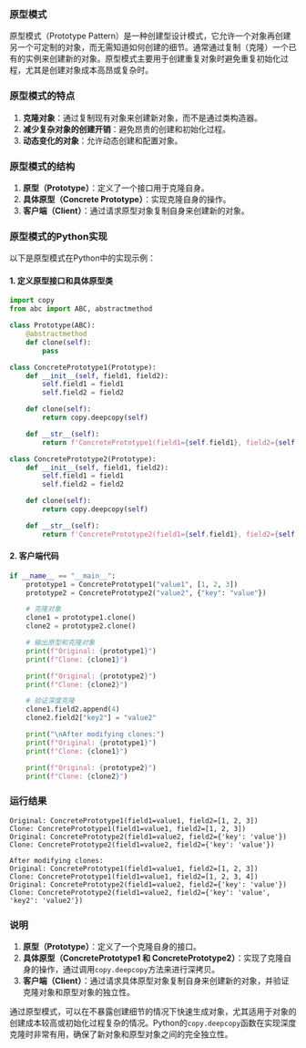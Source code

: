 ### 原型模式

原型模式（Prototype Pattern）是一种创建型设计模式，它允许一个对象再创建另一个可定制的对象，而无需知道如何创建的细节。通常通过复制（克隆）一个已有的实例来创建新的对象。原型模式主要用于创建重复对象时避免重复初始化过程，尤其是创建对象成本高昂或复杂时。

### 原型模式的特点

1. **克隆对象**：通过复制现有对象来创建新对象，而不是通过类构造器。
2. **减少复杂对象的创建开销**：避免昂贵的创建和初始化过程。
3. **动态变化的对象**：允许动态创建和配置对象。

### 原型模式的结构

1. **原型（Prototype）**：定义了一个接口用于克隆自身。
2. **具体原型（Concrete Prototype）**：实现克隆自身的操作。
3. **客户端（Client）**：通过请求原型对象复制自身来创建新的对象。

### 原型模式的Python实现

以下是原型模式在Python中的实现示例：

#### 1. 定义原型接口和具体原型类

```python
import copy
from abc import ABC, abstractmethod

class Prototype(ABC):
    @abstractmethod
    def clone(self):
        pass

class ConcretePrototype1(Prototype):
    def __init__(self, field1, field2):
        self.field1 = field1
        self.field2 = field2

    def clone(self):
        return copy.deepcopy(self)

    def __str__(self):
        return f'ConcretePrototype1(field1={self.field1}, field2={self.field2})'

class ConcretePrototype2(Prototype):
    def __init__(self, field1, field2):
        self.field1 = field1
        self.field2 = field2

    def clone(self):
        return copy.deepcopy(self)

    def __str__(self):
        return f'ConcretePrototype2(field1={self.field1}, field2={self.field2})'
```

#### 2. 客户端代码

```python
if __name__ == "__main__":
    prototype1 = ConcretePrototype1("value1", [1, 2, 3])
    prototype2 = ConcretePrototype2("value2", {"key": "value"})

    # 克隆对象
    clone1 = prototype1.clone()
    clone2 = prototype2.clone()

    # 输出原型和克隆对象
    print(f"Original: {prototype1}")
    print(f"Clone: {clone1}")

    print(f"Original: {prototype2}")
    print(f"Clone: {clone2}")

    # 验证深度克隆
    clone1.field2.append(4)
    clone2.field2["key2"] = "value2"

    print("\nAfter modifying clones:")
    print(f"Original: {prototype1}")
    print(f"Clone: {clone1}")

    print(f"Original: {prototype2}")
    print(f"Clone: {clone2}")
```

### 运行结果

```plaintext
Original: ConcretePrototype1(field1=value1, field2=[1, 2, 3])
Clone: ConcretePrototype1(field1=value1, field2=[1, 2, 3])
Original: ConcretePrototype2(field1=value2, field2={'key': 'value'})
Clone: ConcretePrototype2(field1=value2, field2={'key': 'value'})

After modifying clones:
Original: ConcretePrototype1(field1=value1, field2=[1, 2, 3])
Clone: ConcretePrototype1(field1=value1, field2=[1, 2, 3, 4])
Original: ConcretePrototype2(field1=value2, field2={'key': 'value'})
Clone: ConcretePrototype2(field1=value2, field2={'key': 'value', 'key2': 'value2'})
```

### 说明

1. **原型（Prototype）**：定义了一个克隆自身的接口。
2. **具体原型（ConcretePrototype1 和 ConcretePrototype2）**：实现了克隆自身的操作，通过调用`copy.deepcopy`方法来进行深拷贝。
3. **客户端（Client）**：通过请求具体原型对象复制自身来创建新的对象，并验证克隆对象和原型对象的独立性。

通过原型模式，可以在不暴露创建细节的情况下快速生成对象，尤其适用于对象的创建成本较高或初始化过程复杂的情况。Python的`copy.deepcopy`函数在实现深度克隆时非常有用，确保了新对象和原型对象之间的完全独立性。